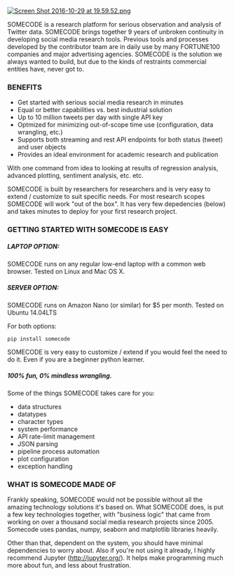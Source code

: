 [![Screen Shot 2016-10-29 at 19.59.52.png](https://s13.postimg.org/dlz5er05z/Screen_Shot_2016_10_29_at_19_59_52.png)](https://postimg.org/image/jzo8i051v/)

SOMECODE is a research platform for serious observation and analysis of Twitter data. SOMECODE brings together 9 years of unbroken continuity in developing social media research tools. Previous tools and processes developed by the contributor team are in daily use by many FORTUNE100 companies and major advertising agencies. SOMECODE is the solution we always wanted to build, but due to the kinds of restraints commercial entities have, never got to. 


### BENEFITS

- Get started with serious social media research in minutes 
- Equal or better capabilities vs. best industrial solution
- Up to 10 million tweets per day with single API key
- Optmized for minimizing out-of-scope time use (configuration, data wrangling, etc.) 
- Supports both streaming and rest API endpoints for both status (tweet) and user objects 
- Provides an ideal environment for academic research and publication 

With one command from idea to looking at results of regression analysis, advanced plotting, sentiment analysis, etc. etc. 

SOMECODE is built by researchers for researchers and is very easy to extend / customize to suit specific needs. For most research scopes SOMECODE will work "out of the box". It has very few depedencies (below) and takes minutes to deploy for your first research project. 


### GETTING STARTED WITH SOMECODE IS EASY

##### LAPTOP OPTION: 

SOMECODE runs on any regular low-end laptop with a common web browser. Tested on Linux and Mac OS X. 

##### SERVER OPTION: 

SOMECODE runs on Amazon Nano (or similar) for $5 per month. Tested on Ubuntu 14.04LTS

For both options: 

    pip install somecode 

SOMECODE is very easy to customize / extend if you would feel the need to 
do it. Even if you are a beginner python learner. 


##### 100% fun, 0% mindless wrangling. 

Some of the things SOMECODE takes care for you: 

- data structures
- datatypes 
- character types
- system performance
- API rate-limit management 
- JSON parsing 
- pipeline process automation 
- plot configuration 
- exception handling


### WHAT IS SOMECODE MADE OF

Frankly speaking, SOMECODE would not be possible without all the amazing technology solutions it's based on. What SOMECODE does, is put a few key technologies together, with "business logic" that came from working on over a thousand social media research projects since 2005. Somecode uses pandas, numpy, seaborn and matplotlib libraries heavily.

Other than that, dependent on the system, you should have minimal dependencies to worry about. Also if you're not using it already, I highly recommend Jupyter (http://jupyter.org/). It helps make programming much more about fun, and less about frustration. 
